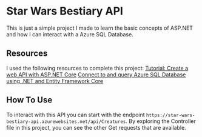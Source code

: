 # Star Wars Bestiary API

This is just a simple project I made to learn the basic concepts of ASP.NET and how I can interact with a Azure SQL Database.

## Resources

I used the following resources to complete this project:
[Tutorial: Create a web API with ASP.NET Core](https://learn.microsoft.com/en-us/aspnet/core/tutorials/first-web-api?view=aspnetcore-8.0&tabs=visual-studio-code)
[Connect to and query Azure SQL Database using .NET and Entity Framework Core](https://learn.microsoft.com/en-us/azure/azure-sql/database/azure-sql-dotnet-entity-framework-core-quickstart?view=azuresql&tabs=dotnet-cli%2Cservice-connector%2Cportal)

## How To Use

To interact with this API you can start with the endpoint `https://star-wars-bestiary-api.azurewebsites.net/api/Creatures`. By exploring the Controller file in this project, you can see the other Get requests that are available.
